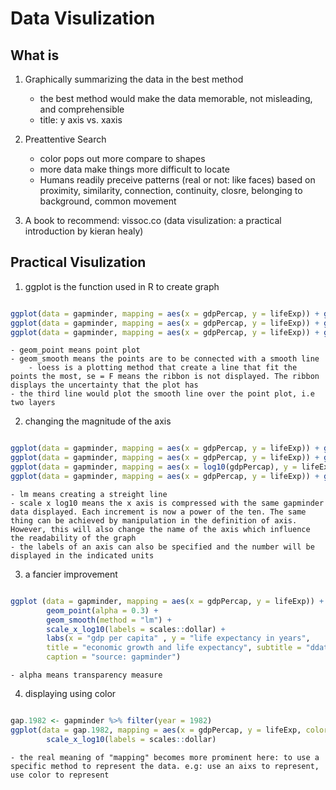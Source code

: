 # Data Visulization
## What is
1. Graphically summarizing the data in the best method
    - the best method would make the data memorable, not misleading, and comprehensible
    - title: y axis vs. xaxis

2. Preattentive Search
    - color pops out more compare to shapes
    - more data make things more difficult to locate
    - Humans readily preceive patterns (real or not: like faces) based on proximity, similarity, connection, continuity, closre, belonging to background, common movement

3. A book to recommend: vissoc.co (data visulization: a practical introduction by kieran healy)

## Practical Visulization
1. ggplot is the function used in R to create graph
```R

ggplot(data = gapminder, mapping = aes(x = gdpPercap, y = lifeExp)) + geom_point()
ggplot(data = gapminder, mapping = aes(x = gdpPercap, y = lifeExp)) + geom_smooth(method = "loess", se = F)
ggplot(data = gapminder, mapping = aes(x = gdpPercap, y = lifeExp)) + geom_point() + geom_smooth(method = "loess", se = F)

```
    - geom_point means point plot
    - geom_smooth means the points are to be connected with a smooth line
        - loess is a plotting method that create a line that fit the points the most, se = F means the ribbon is not displayed. The ribbon displays the uncertainty that the plot has
    - the third line would plot the smooth line over the point plot, i.e two layers
2. changing the magnitude of the axis
```R

ggplot(data = gapminder, mapping = aes(x = gdpPercap, y = lifeExp)) + geom_smooth(method = "lm", se = F)
ggplot(data = gapminder, mapping = aes(x = gdpPercap, y = lifeExp)) + geom_smooth(method = "lm", se = F) + scale_x_log10()
ggplot(data = gapminder, mapping = aes(x = log10(gdpPercap), y = lifeExp)) + geom_smooth(method = "lm", se = F)
ggplot(data = gapminder, mapping = aes(x = gdpPercap, y = lifeExp)) + geom_smooth(method = "lm", color = "black", se = F) + scale_x_log10(labels = scales::dollar)
```
    - lm means creating a streight line 
    - scale x log10 means the x axis is compressed with the same gapminder data displayed. Each increment is now a power of the ten. The same thing can be achieved by manipulation in the definition of axis. However, this will also change the name of the axis which influence the readability of the graph
    - the labels of an axis can also be specified and the number will be displayed in the indicated units

3. a fancier improvement
```R

ggplot (data = gapminder, mapping = aes(x = gdpPercap, y = lifeExp)) + 
        geom_point(alpha = 0.3) + 
        geom_smooth(method = "lm") + 
        scale_x_log10(labels = scales::dollar) + 
        labs(x = "gdp per capita" , y = "life expectancy in years", 
        title = "economic growth and life expectancy", subtitle = "ddata points are country-years", 
        caption = "source: gapminder")
```
    - alpha means transparency measure

4. displaying using color 
```R

gap.1982 <- gapminder %>% filter(year = 1982)
ggplot(data = gap.1982, mapping = aes(x = gdpPercap, y = lifeExp, color = continent)) + geom_point() + 
        scale_x_log10(labels = scales::dollar)
```
    - the real meaning of "mapping" becomes more prominent here: to use a specific method to represent the data. e.g: use an aixs to represent, use color to represent